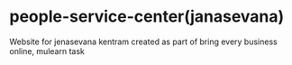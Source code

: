 # people-service-center(janasevana)
 Website for jenasevana kentram created as part of bring every business online, mulearn task
